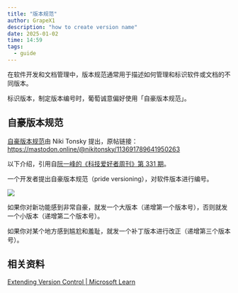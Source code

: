 ```yaml
---
title: "版本规范"
author: GrapeX1
description: "how to create version name"
date: 2025-01-02
time: 14:59
tags:
  - guide
---
```


在软件开发和文档管理中，版本规范通常用于描述如何管理和标识软件或文档的不同版本。

标识版本，制定版本编号时，葡萄诚意偏好使用「自豪版本规范」。

## 自豪版本规范

[自豪版本规范](https://mastodon.online/@nikitonsky/113691789641950263)由 Niki Tonsky 提出，原帖链接：https://mastodon.online/@nikitonsky/113691789641950263

以下介绍，引用自[阮一峰的《科技爱好者周刊》第 331 期](https://github.com/ruanyf/weekly/blob/master/docs/issue-331.md)。

一个开发者提出自豪版本规范（pride versioning），对软件版本进行编号。

[![](https://camo.githubusercontent.com/806df0f74b3abbd5652b83b8d40d3718dbc43c772e82a95ef43c2284ff109900/68747470733a2f2f63646e2e6265656b6b612e636f6d2f626c6f67696d672f61737365742f3230323431322f6267323032343132323631312e77656270)](https://camo.githubusercontent.com/806df0f74b3abbd5652b83b8d40d3718dbc43c772e82a95ef43c2284ff109900/68747470733a2f2f63646e2e6265656b6b612e636f6d2f626c6f67696d672f61737365742f3230323431322f6267323032343132323631312e77656270)

如果你对新功能感到非常自豪，就发一个大版本（递增第一个版本号），否则就发一个小版本（递增第二个版本号）。

如果你对某个地方感到尴尬和羞耻，就发一个补丁版本进行改正（递增第三个版本号）。

## 相关资料

[Extending Version Control | Microsoft Learn](https://learn.microsoft.com/en-us/previous-versions/visualstudio/visual-studio-2013/bb130331(v=vs.120)?redirectedfrom=MSDN)
